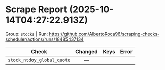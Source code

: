# Scrape Report (2025-10-14T04:27:22.913Z)

Group: `stocks`  |  Run: https://github.com/AlbertoRoca96/scraping-checks-scheduler/actions/runs/18485437134

| Check | Changed | Keys | Error |
|---|:---:|:--|:--|
| `stock_ntdoy_global_quote` | — |  |  |
